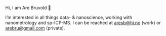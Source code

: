 Hi, I am Are Bruvold 👋

I’m interested in all things data- & nanoscience, working with nanometrology and sp-ICP-MS.
I can be reached at aresb@hi.no (work) or arebru@gmail.com (private).



<!---
arebruvold/arebruvold is a ✨ special ✨ repository because its `README.md` (this file) appears on your GitHub profile.
You can click the Preview link to take a look at your changes.
--->
